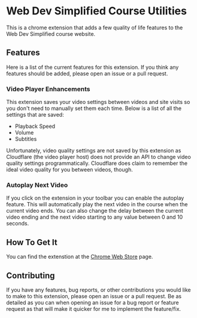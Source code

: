 # Web Dev Simplified Course Utilities

This is a chrome extension that adds a few quality of life features to the Web Dev Simplified course website.

## Features

Here is a list of the current features for this extension. If you think any features should be added, please open an issue or a pull request.

### Video Player Enhancements

This extension saves your video settings between videos and site visits so you don't need to manually set them each time. Below is a list of all the settings that are saved:

- Playback Speed
- Volume
- Subtitles

Unfortunately, video quality settings are not saved by this extension as Cloudflare (the video player host) does not provide an API to change video quality settings programmatically. Cloudflare does claim to remember the ideal video quality for you between videos, though.

### Autoplay Next Video

If you click on the extension in your toolbar you can enable the autoplay feature. This will automatically play the next video in the course when the current video ends. You can also change the delay between the current video ending and the next video starting to any value between 0 and 10 seconds.

## How To Get It

You can find the extenstion at the [Chrome Web Store](https://chromewebstore.google.com/detail/web-dev-simplified-course/abcfjmcpkeglnadogjdbignmonjdklge) page. 

## Contributing

If you have any features, bug reports, or other contributions you would like to make to this extension, please open an issue or a pull request. Be as detailed as you can when opening an issue for a bug report or feature request as that will make it quicker for me to implement the feature/fix.
